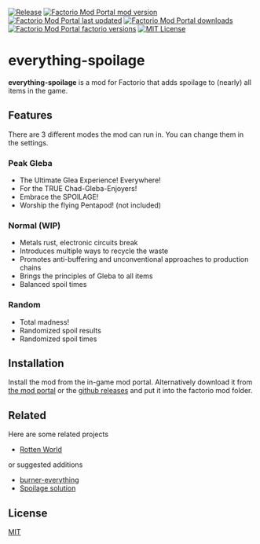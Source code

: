 
[![Release](https://github.com/Magi3r/everything-spoilage/actions/workflows/release.yml/badge.svg?branch=main)](https://github.com/Magi3r/everything-spoilage/actions/workflows/release.yml)
[![Factorio Mod Portal mod version](https://img.shields.io/factorio-mod-portal/v/everything-spoilage)](https://mods.factorio.com/mod/everything-spoilage)
[![Factorio Mod Portal last updated](https://img.shields.io/factorio-mod-portal/last-updated/everything-spoilage)](https://mods.factorio.com/mod/everything-spoilage)
[![Factorio Mod Portal downloads](https://img.shields.io/factorio-mod-portal/dt/everything-spoilage)](https://mods.factorio.com/mod/everything-spoilage)
[![Factorio Mod Portal factorio versions](https://img.shields.io/factorio-mod-portal/factorio-version/everything-spoilage)](https://mods.factorio.com/mod/everything-spoilage)
[![MIT License](https://img.shields.io/badge/License-MIT-green.svg)](https://choosealicense.com/licenses/mit/)



# everything-spoilage

**everything-spoilage** is a mod for Factorio that adds spoilage to (nearly) all items in the game.

## Features

There are 3 different modes the mod can run in. You can change them in the settings.

### Peak Gleba
- The Ultimate Glea Experience! Everywhere!
- For the TRUE Chad-Gleba-Enjoyers!
- Embrace the SPOILAGE!
- Worship the flying Pentapod! (not included)

### Normal (WIP)
- Metals rust, electronic circuits break
- Introduces multiple ways to recycle the waste
- Promotes anti-buffering and unconventional approaches to production chains
- Brings the principles of Gleba to all items
- Balanced spoil times

### Random
- Total madness!
- Randomized spoil results
- Randomized spoil times

## Installation

Install the mod from the in-game mod portal.
Alternatively download it from [the mod portal](https://mods.factorio.com/mod/everything-spoilage) or the [github releases](https://github.com/Magi3r/everything-spoilage/releases/latest) and put it into the factorio mod folder.

## Related

Here are some related projects

- [Rotten World](https://mods.factorio.com/mod/rotten-world)

or suggested additions

- [burner-everything](https://mods.factorio.com/mod/burner-everything)
- [Spoilage solution](https://mods.factorio.com/mod/spoilage-solution)


## License

[MIT](https://choosealicense.com/licenses/mit/)

